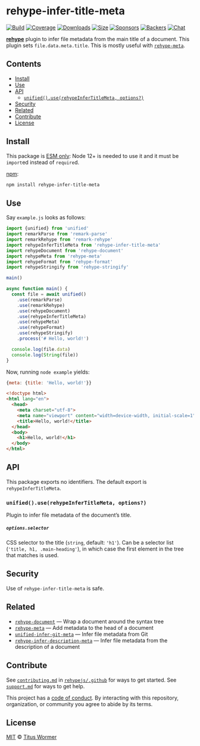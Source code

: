 # rehype-infer-title-meta

[![Build][build-badge]][build]
[![Coverage][coverage-badge]][coverage]
[![Downloads][downloads-badge]][downloads]
[![Size][size-badge]][size]
[![Sponsors][sponsors-badge]][collective]
[![Backers][backers-badge]][collective]
[![Chat][chat-badge]][chat]

[**rehype**][rehype] plugin to infer file metadata from the main title of a
document.
This plugin sets `file.data.meta.title`.
This is mostly useful with [`rehype-meta`][rehype-meta].

## Contents

*   [Install](#install)
*   [Use](#use)
*   [API](#api)
    *   [`unified().use(rehypeInferTitleMeta, options?)`](#unifieduserehypeinfertitlemeta-options)
*   [Security](#security)
*   [Related](#related)
*   [Contribute](#contribute)
*   [License](#license)

## Install

This package is [ESM only](https://gist.github.com/sindresorhus/a39789f98801d908bbc7ff3ecc99d99c):
Node 12+ is needed to use it and it must be `import`ed instead of `require`d.

[npm][]:

```sh
npm install rehype-infer-title-meta
```

## Use

Say `example.js` looks as follows:

```js
import {unified} from 'unified'
import remarkParse from 'remark-parse'
import remarkRehype from 'remark-rehype'
import rehypeInferTitleMeta from 'rehype-infer-title-meta'
import rehypeDocument from 'rehype-document'
import rehypeMeta from 'rehype-meta'
import rehypeFormat from 'rehype-format'
import rehypeStringify from 'rehype-stringify'

main()

async function main() {
  const file = await unified()
    .use(remarkParse)
    .use(remarkRehype)
    .use(rehypeDocument)
    .use(rehypeInferTitleMeta)
    .use(rehypeMeta)
    .use(rehypeFormat)
    .use(rehypeStringify)
    .process('# Hello, world!')

  console.log(file.data)
  console.log(String(file))
}
```

Now, running `node example` yields:

```js
{meta: {title: 'Hello, world!'}}
```

```html
<!doctype html>
<html lang="en">
  <head>
    <meta charset="utf-8">
    <meta name="viewport" content="width=device-width, initial-scale=1">
    <title>Hello, world!</title>
  </head>
  <body>
    <h1>Hello, world!</h1>
  </body>
</html>
```

## API

This package exports no identifiers.
The default export is `rehypeInferTitleMeta`.

### `unified().use(rehypeInferTitleMeta, options?)`

Plugin to infer file metadata of the document’s title.

##### `options.selector`

CSS selector to the title (`string`, default: `'h1'`).
Can be a selector list (`'title, h1, .main-heading'`), in which case the first
element in the tree that matches is used.

## Security

Use of `rehype-infer-title-meta` is safe.

## Related

*   [`rehype-document`](https://github.com/rehypejs/rehype-document)
    — Wrap a document around the syntax tree
*   [`rehype-meta`](https://github.com/rehypejs/rehype-meta)
    — Add metadata to the head of a document
*   [`unified-infer-git-meta`](https://github.com/unifiedjs/unified-infer-git-meta)
    — Infer file metadata from Git
*   [`rehype-infer-description-meta`](https://github.com/rehypejs/rehype-infer-description-meta)
    — Infer file metadata from the description of a document

## Contribute

See [`contributing.md`][contributing] in [`rehypejs/.github`][health] for ways
to get started.
See [`support.md`][support] for ways to get help.

This project has a [code of conduct][coc].
By interacting with this repository, organization, or community you agree to
abide by its terms.

## License

[MIT][license] © [Titus Wormer][author]

<!-- Definitions -->

[build-badge]: https://github.com/rehypejs/rehype-infer-title-meta/workflows/main/badge.svg

[build]: https://github.com/rehypejs/rehype-infer-title-meta/actions

[coverage-badge]: https://img.shields.io/codecov/c/github/rehypejs/rehype-infer-title-meta.svg

[coverage]: https://codecov.io/github/rehypejs/rehype-infer-title-meta

[downloads-badge]: https://img.shields.io/npm/dm/rehype-infer-title-meta.svg

[downloads]: https://www.npmjs.com/package/rehype-infer-title-meta

[size-badge]: https://img.shields.io/bundlephobia/minzip/rehype-infer-title-meta.svg

[size]: https://bundlephobia.com/result?p=rehype-infer-title-meta

[sponsors-badge]: https://opencollective.com/unified/sponsors/badge.svg

[backers-badge]: https://opencollective.com/unified/backers/badge.svg

[collective]: https://opencollective.com/unified

[chat-badge]: https://img.shields.io/badge/chat-discussions-success.svg

[chat]: https://github.com/rehypejs/rehype/discussions

[npm]: https://docs.npmjs.com/cli/install

[health]: https://github.com/rehypejs/.github

[contributing]: https://github.com/rehypejs/.github/blob/HEAD/contributing.md

[support]: https://github.com/rehypejs/.github/blob/HEAD/support.md

[coc]: https://github.com/rehypejs/.github/blob/HEAD/code-of-conduct.md

[license]: license

[author]: https://wooorm.com

[rehype]: https://github.com/rehypejs/rehype

[rehype-meta]: https://github.com/rehypejs/rehype-meta
